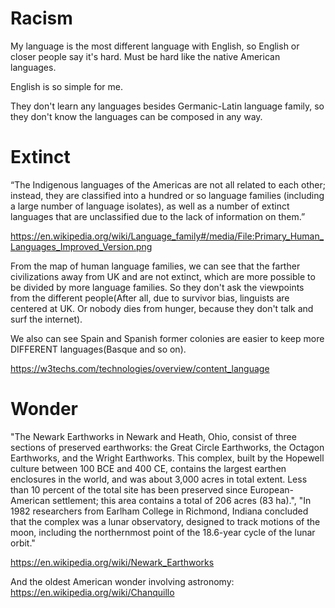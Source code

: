 # Racism

My language is the most different language with English, so English or closer people say it's hard. Must be hard like the native American languages.

English is so simple for me.

<!--
They even don't consider the Korean.

They prefer words starting with J.
-->

They don't learn any languages besides Germanic-Latin language family, so they don't know the languages can be composed in any way.

# Extinct

“The Indigenous languages of the Americas are not all related to each other; instead, they are classified into a hundred or so language families (including a large number of language isolates), as well as a number of extinct languages that are unclassified due to the lack of information on them.”

https://en.wikipedia.org/wiki/Language_family#/media/File:Primary_Human_Languages_Improved_Version.png

From the map of human language families, we can see that the farther civilizations away from UK and are not extinct, which are more possible to be divided by more language families. So they don't ask the viewpoints from the different people(After all, due to survivor bias, linguists are centered at UK. Or nobody dies from hunger, because they don't talk and surf the internet).

We also can see Spain and Spanish former colonies are easier to keep more DIFFERENT languages(Basque and so on).

https://w3techs.com/technologies/overview/content_language

# Wonder

"The Newark Earthworks in Newark and Heath, Ohio, consist of three sections of preserved earthworks: the Great Circle Earthworks, the Octagon Earthworks, and the Wright Earthworks. This complex, built by the Hopewell culture between 100 BCE and 400 CE, contains the largest earthen enclosures in the world, and was about 3,000 acres in total extent. Less than 10 percent of the total site has been preserved since European-American settlement; this area contains a total of 206 acres (83 ha).", "In 1982 researchers from Earlham College in Richmond, Indiana concluded that the complex was a lunar observatory, designed to track motions of the moon, including the northernmost point of the 18.6-year cycle of the lunar orbit."

https://en.wikipedia.org/wiki/Newark_Earthworks


And the oldest American wonder involving astronomy: https://en.wikipedia.org/wiki/Chanquillo
